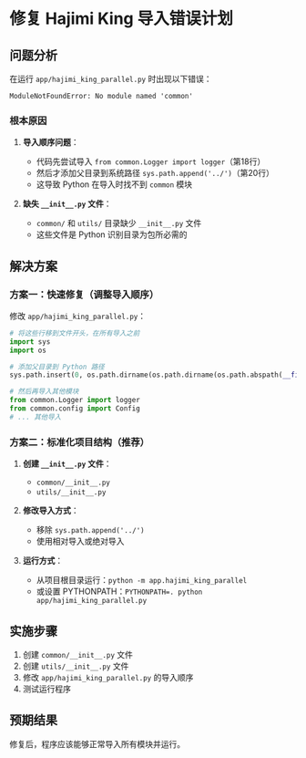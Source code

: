 # 修复 Hajimi King 导入错误计划

## 问题分析

在运行 `app/hajimi_king_parallel.py` 时出现以下错误：
```
ModuleNotFoundError: No module named 'common'
```

### 根本原因

1. **导入顺序问题**：
   - 代码先尝试导入 `from common.Logger import logger`（第18行）
   - 然后才添加父目录到系统路径 `sys.path.append('../')`（第20行）
   - 这导致 Python 在导入时找不到 `common` 模块

2. **缺失 `__init__.py` 文件**：
   - `common/` 和 `utils/` 目录缺少 `__init__.py` 文件
   - 这些文件是 Python 识别目录为包所必需的

## 解决方案

### 方案一：快速修复（调整导入顺序）

修改 `app/hajimi_king_parallel.py`：

```python
# 将这些行移到文件开头，在所有导入之前
import sys
import os

# 添加父目录到 Python 路径
sys.path.insert(0, os.path.dirname(os.path.dirname(os.path.abspath(__file__))))

# 然后再导入其他模块
from common.Logger import logger
from common.config import Config
# ... 其他导入
```

### 方案二：标准化项目结构（推荐）

1. **创建 `__init__.py` 文件**：
   - `common/__init__.py`
   - `utils/__init__.py`

2. **修改导入方式**：
   - 移除 `sys.path.append('../')`
   - 使用相对导入或绝对导入

3. **运行方式**：
   - 从项目根目录运行：`python -m app.hajimi_king_parallel`
   - 或设置 PYTHONPATH：`PYTHONPATH=. python app/hajimi_king_parallel.py`

## 实施步骤

1. 创建 `common/__init__.py` 文件
2. 创建 `utils/__init__.py` 文件
3. 修改 `app/hajimi_king_parallel.py` 的导入顺序
4. 测试运行程序

## 预期结果

修复后，程序应该能够正常导入所有模块并运行。